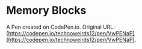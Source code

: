# Memory Blocks

A Pen created on CodePen.io. Original URL: [https://codepen.io/technoweirds12/pen/VwPENaP](https://codepen.io/technoweirds12/pen/VwPENaP).


